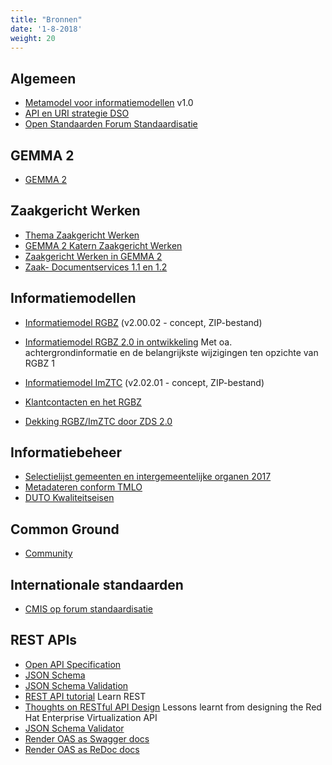 ```yaml
---
title: "Bronnen"
date: '1-8-2018'
weight: 20
---
```


## Algemeen
- [Metamodel
voor informatiemodellen](https://docs.geostandaarden.nl/mim/def-st-mim10-20170614/doc.pdf) v1.0
- [API en URI strategie DSO](https://aandeslagmetdeomgevingswet.nl/digitaal-stelsel/documenten/documenten/api-uri-strategie/)
- [Open Standaarden Forum Standaardisatie](https://www.forumstandaardisatie.nl/open-standaarden)

## GEMMA 2
- [GEMMA 2](https://www.gemmaonline.nl/index.php/GEMMA_Architectuur)


## Zaakgericht Werken
- [Thema Zaakgericht Werken](https://www.gemmaonline.nl/index.php/Thema_Zaakgericht_werken)
- [GEMMA 2 Katern Zaakgericht Werken](https://www.gemmaonline.nl/index.php/GEMMA_2_Katern_Zaakgericht_Werken)
- [Zaakgericht Werken in GEMMA 2](https://www.gemmaonline.nl/index.php/ZGW_in_GEMMA_2)
- [Zaak- Documentservices 1.1 en 1.2](https://www.gemmaonline.nl/index.php/Zaak-_en_Documentservices)


## Informatiemodellen
- [Informatiemodel RGBZ](https://www.gemmaonline.nl/images/gemmaonline/a/a4/EgIM_20180621_-_ag_4_-_GEMMA_RGBZ_2.0_-_CONCEPT_20180613.zip) (v2.00.02 - concept, ZIP-bestand)
- [Informatiemodel RGBZ 2.0 in ontwikkeling](https://www.gemmaonline.nl/index.php/RGBZ_2.0_in_ontwikkeling) Met oa. achtergrondinformatie en de belangrijkste wijzigingen ten opzichte van RGBZ 1
- [Informatiemodel ImZTC](https://www.gemmaonline.nl/images/gemmaonline/1/1d/EgIM_20180621_-_ag_4_-_GEMMA_ImZTC_2.2_-_CONCEPT_20180613.zip) (v2.02.01 - concept, ZIP-bestand)
- [Klantcontacten en het RGBZ](https://www.gemmaonline.nl/index.php/Klantcontacten_en_het_RGBZ)

- [Dekking RGBZ/ImZTC door ZDS 2.0](https://docs.google.com/drawings/d/1vtdp3qMEetb8-kYNM7fp3et6jz1IDf7_yQahraRAGng/)

## Informatiebeheer
- [Selectielijst gemeenten en intergemeentelijke organen 2017](https://vng.nl/files/vng/20170706-selectielijst-gemeenten-intergemeentelijke-organen-2017.pdf)
- [Metadateren conform TMLO](https://www.gemmaonline.nl/index.php/Metadateren_van_zaakdossiers_conform_het_TMLO)
- [DUTO Kwaliteitseisen](https://wiki.nationaalarchief.nl/pagina/DUTO:Kwaliteitseisen)


## Common Ground
- [Community](https://commonground.pleio.nl)


## Internationale standaarden
- [CMIS op forum standaardisatie](https://www.forumstandaardisatie.nl/standaard/cmis)


## REST APIs

- [Open API Specification](https://github.com/OAI/OpenAPI-Specification)
- [JSON Schema](https://tools.ietf.org/html/draft-wright-json-schema-00)
- [JSON Schema Validation](https://tools.ietf.org/html/draft-wright-json-schema-validation-00)
- [REST API tutorial](https://restfulapi.net/) Learn REST
- [Thoughts on RESTful API Design](https://restful-api-design.readthedocs.io/en/latest/) Lessons learnt from designing the Red Hat Enterprise Virtualization API
- [JSON Schema Validator](https://json-schema-validator.herokuapp.com/)
- [Render OAS as Swagger docs](https://petstore.swagger.io/)
- [Render OAS as ReDoc docs](http://rebilly.github.io/ReDoc/)
